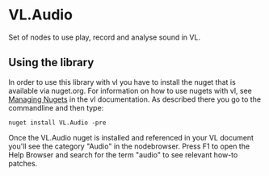 # VL.Audio
Set of nodes to use play, record and analyse sound in VL.

## Using the library
In order to use this library with vl you have to install the nuget that is available via nuget.org. For information on how to use nugets with vl, see [Managing Nugets](https://thegraybook.vvvv.org/reference/hde/managing-nugets.html) in the vl documentation. As described there you go to the commandline and then type:

    nuget install VL.Audio -pre

Once the VL.Audio nuget is installed and referenced in your VL document you'll see the category "Audio" in the nodebrowser. Press F1 to open the Help Browser and search for the term "audio" to see relevant how-to patches.
